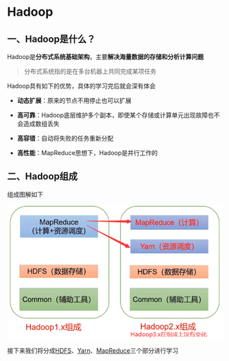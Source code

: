 # Hadoop

## 一、Hadoop是什么？

Hadoop是**分布式系统基础架构**，主要**解决海量数据的存储和分析计算问题**

> 分布式系统指的是在多台机器上共同完成某项任务

Hadoop具有如下的优势，具体的学习完后就会深有体会

* **动态扩展**：原来的节点不用停止也可以扩展

* **高可靠**：Hadoop底层维护多个副本，即使某个存储或计算单元出现故障也不会造成数组丢失
* **高容错**：自动将失败的任务重新分配
* **高性能**：MapReduce思想下，Hadoop是并行工作的

## 二、Hadoop组成

组成图解如下

![1665204667255](assets\1665204667255.png)

接下来我们将分成[HDFS]()、[Yarn]()、[MapReduce]()三个部分进行学习








